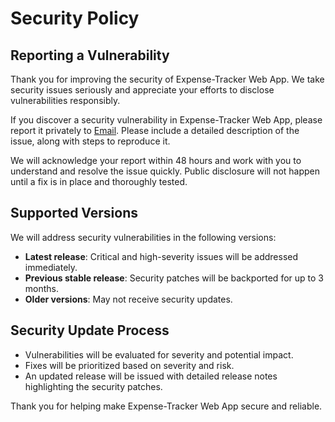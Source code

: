 # Security Policy

## Reporting a Vulnerability

Thank you for improving the security of Expense-Tracker Web App. We take security issues seriously and appreciate your efforts to disclose vulnerabilities responsibly.

If you discover a security vulnerability in Expense-Tracker Web App, please report it privately to [Email](shashwat1956.@gmail.com). Please include a detailed description of the issue, along with steps to reproduce it.

We will acknowledge your report within 48 hours and work with you to understand and resolve the issue quickly. Public disclosure will not happen until a fix is in place and thoroughly tested.

## Supported Versions

We will address security vulnerabilities in the following versions:

- **Latest release**: Critical and high-severity issues will be addressed immediately.
- **Previous stable release**: Security patches will be backported for up to 3 months.
- **Older versions**: May not receive security updates.

## Security Update Process

- Vulnerabilities will be evaluated for severity and potential impact.
- Fixes will be prioritized based on severity and risk.
- An updated release will be issued with detailed release notes highlighting the security patches.

Thank you for helping make Expense-Tracker Web App secure and reliable.
